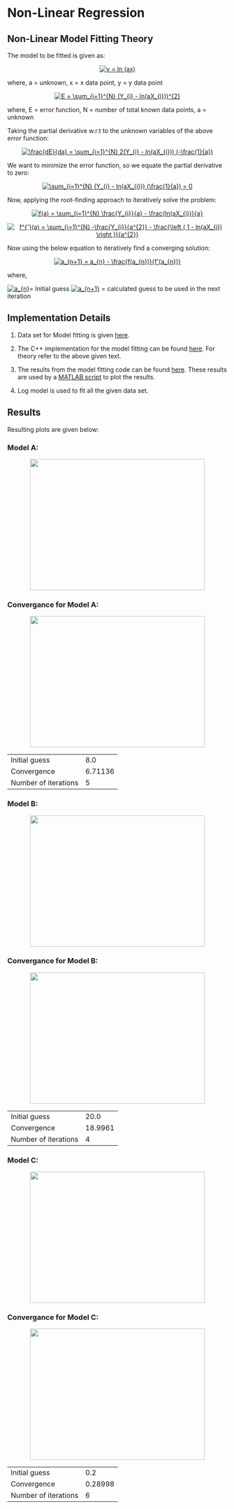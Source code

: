 
  

# Non-Linear Regression

## Non-Linear Model Fitting Theory
The model to be fitted is given as:
<p align="center">
<a href="https://www.codecogs.com/eqnedit.php?latex=y&space;=&space;ln&space;(ax)" target="_blank"><img src="https://latex.codecogs.com/gif.latex?y&space;=&space;ln&space;(ax)" title="y = ln (ax)" /></a>
</p>
where,
a = unknown, 
x = x data point, 
y = y data point

<p align="center">
<a href="https://www.codecogs.com/eqnedit.php?latex=E&space;=&space;\sum_{i=1}^{N}&space;(Y_{i}&space;-&space;ln(aX_{i}))^{2}" target="_blank"><img src="https://latex.codecogs.com/gif.latex?E&space;=&space;\sum_{i=1}^{N}&space;(Y_{i}&space;-&space;ln(aX_{i}))^{2}" title="E = \sum_{i=1}^{N} (Y_{i} - ln(aX_{i}))^{2}" /></a>
</p>

where,
E = error function, 
N = number of total known data points, 
a = unknown


Taking the partial derivative w.r.t to the unknown variables of the above error function:
<p align="center">
<a href="https://www.codecogs.com/eqnedit.php?latex=\frac{dE}{da}&space;=&space;\sum_{i=1}^{N}&space;2(Y_{i}&space;-&space;ln(aX_{i}))&space;(-\frac{1}{a})" target="_blank"><img src="https://latex.codecogs.com/gif.latex?\frac{dE}{da}&space;=&space;\sum_{i=1}^{N}&space;2(Y_{i}&space;-&space;ln(aX_{i}))&space;(-\frac{1}{a})" title="\frac{dE}{da} = \sum_{i=1}^{N} 2(Y_{i} - ln(aX_{i})) (-\frac{1}{a})" /></a>
</p>

We want to minimize the error function, so we equate the partial derivative to zero:
<p align="center">
<a href="https://www.codecogs.com/eqnedit.php?latex=\sum_{i=1}^{N}&space;(Y_{i}&space;-&space;ln(aX_{i}))&space;(\frac{1}{a})&space;=&space;0" target="_blank"><img src="https://latex.codecogs.com/gif.latex?\sum_{i=1}^{N}&space;(Y_{i}&space;-&space;ln(aX_{i}))&space;(\frac{1}{a})&space;=&space;0" title="\sum_{i=1}^{N} (Y_{i} - ln(aX_{i})) (\frac{1}{a}) = 0" /></a>
</p>

Now, applying the root-finding approach to iteratively solve the problem:
<p align="center">
<a href="https://www.codecogs.com/eqnedit.php?latex=f(a)&space;=&space;\sum_{i=1}^{N}&space;\frac{Y_{i}}{a}&space;-&space;\frac{ln(aX_{i})}{a}" target="_blank"><img src="https://latex.codecogs.com/gif.latex?f(a)&space;=&space;\sum_{i=1}^{N}&space;\frac{Y_{i}}{a}&space;-&space;\frac{ln(aX_{i})}{a}" title="f(a) = \sum_{i=1}^{N} \frac{Y_{i}}{a} - \frac{ln(aX_{i})}{a}" /></a>
</p>
<p align="center">
<a href="https://www.codecogs.com/eqnedit.php?latex=f^{'}(a)&space;=&space;\sum_{i=1}^{N}&space;-\frac{Y_{i}}{a^{2}}&space;-&space;\frac{\left&space;(&space;1&space;-&space;ln(aX_{i})&space;\right&space;)}{a^{2}}" target="_blank"><img src="https://latex.codecogs.com/gif.latex?f^{'}(a)&space;=&space;\sum_{i=1}^{N}&space;-\frac{Y_{i}}{a^{2}}&space;-&space;\frac{\left&space;(&space;1&space;-&space;ln(aX_{i})&space;\right&space;)}{a^{2}}" title="f^{'}(a) = \sum_{i=1}^{N} -\frac{Y_{i}}{a^{2}} - \frac{\left ( 1 - ln(aX_{i}) \right )}{a^{2}}" /></a>
</p>
Now using the below equation to iteratively find a converging solution:
<p align="center">
<a href="https://www.codecogs.com/eqnedit.php?latex=a_{n&plus;1}&space;=&space;a_{n}&space;-&space;\frac{f(a_{n})}{f'(a_{n})}" target="_blank"><img src="https://latex.codecogs.com/gif.latex?a_{n&plus;1}&space;=&space;a_{n}&space;-&space;\frac{f(a_{n})}{f'(a_{n})}" title="a_{n+1} = a_{n} - \frac{f(a_{n})}{f'(a_{n})}" /></a>
</p>
where,

<a href="https://www.codecogs.com/eqnedit.php?latex=a_{n}" target="_blank"><img src="https://latex.codecogs.com/gif.latex?a_{n}" title="a_{n}" /></a>= Initial guess
<a href="https://www.codecogs.com/eqnedit.php?latex=a_{n&plus;1}" target="_blank"><img src="https://latex.codecogs.com/gif.latex?a_{n&plus;1}" title="a_{n+1}" /></a> = calculated guess to be used in the next iteration

## Implementation Details

1. Data set for Model fitting is given [here](https://github.com/prateeks97/linear_and_nonlinear_modelFitting/tree/master/Non-Linear%20Regression/input_data_set).

2. The C++ implementation for the model fitting can be found [here](https://github.com/prateeks97/linear_and_nonlinear_modelFitting/blob/master/Non-Linear%20Regression/model_fitting_cpp/model_fitting.cpp). For theory refer to the above given text.

3. The results from the model fitting code can be found [here](https://github.com/prateeks97/linear_and_nonlinear_modelFitting/tree/master/Non-Linear%20Regression/result_files). These results are used by a [MATLAB script](https://github.com/prateeks97/linear_and_nonlinear_modelFitting/blob/master/Non-Linear%20Regression/MATLAB_plotting_script/nonLinearModelFitting.m) to plot the results.
4.  Log model is used to fit all the given data set. 
 

## Results

Resulting plots are given below:

  

### Model A:
<p  align="center">
<img  src="https://github.com/prateeks97/linear_and_nonlinear_modelFitting/blob/master/Non-Linear%20Regression/plots/Model_fitted_A.png"  width="400"  height="300"/>
</p>

### Convergance for Model A:
<p  align="center">
<img  src="https://github.com/prateeks97/linear_and_nonlinear_modelFitting/blob/master/Non-Linear%20Regression/plots/Convergance_A.png"  width="400"  height="300"/>
</p>

|  |  |
|--|--|
| Initial guess| 8.0 |
| Convergence  | 6.71136 |
| Number of iterations | 5 |


### Model B:
<p  align="center">
<img  src="https://github.com/prateeks97/linear_and_nonlinear_modelFitting/blob/master/Non-Linear%20Regression/plots/Model_fitted_B.png"  width="400"  height="300"/>
</p>

### Convergance for Model B:
<p  align="center">
<img  src="https://github.com/prateeks97/linear_and_nonlinear_modelFitting/blob/master/Non-Linear%20Regression/plots/Convergance_B.png"  width="400"  height="300"/>
</p>

|  |  |
|--|--|
| Initial guess| 20.0 |
| Convergence  | 18.9961|
| Number of iterations | 4 |

### Model C:
<p  align="center">
<img  src="https://github.com/prateeks97/linear_and_nonlinear_modelFitting/blob/master/Non-Linear%20Regression/plots/Model_fitted_C.png"  width="400"  height="300"/>
</p>

### Convergance for Model C:
<p  align="center">
<img  src="https://github.com/prateeks97/linear_and_nonlinear_modelFitting/blob/master/Non-Linear%20Regression/plots/Convergance_C.png"  width="400"  height="300"/>
</p>

|  |  |
|--|--|
| Initial guess| 0.2 |
| Convergence  | 0.28998|
| Number of iterations | 6 |